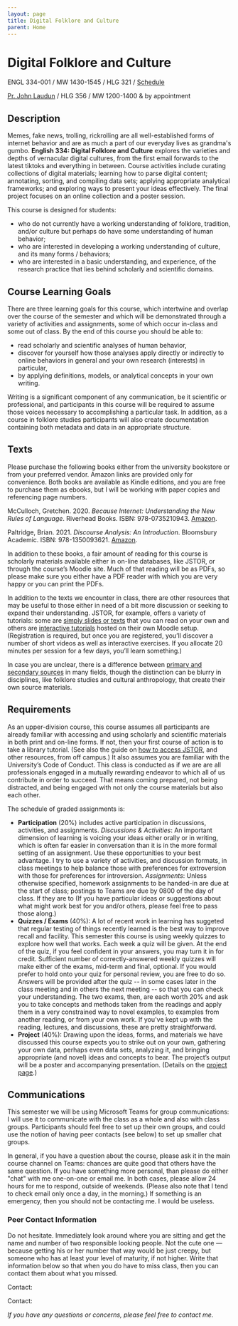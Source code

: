 ```yaml
---
layout: page
title: Digital Folklore and Culture
parent: Home
---
```



<!-- <p><img alt="Illustration of Digital Culture's Complex Networks" src="images/334-banner.png" width="500" align = "center"/></p> -->

# Digital Folklore and Culture

ENGL 334-001 / MW 1430-1545 / HLG 321 / [Schedule](schedule.md)

[Pr. John Laudun](https://johnlaudun.net/) / HLG 356 / MW 1200-1400 & by appointment


## Description

Memes, fake news, trolling, rickrolling are all well-established forms of internet behavior and are as much a part of our everyday lives as grandma's gumbo. **English 334: Digital Folklore and Culture** explores the varieties and depths of vernacular digital cultures, from the first email forwards to the latest tiktoks and everything in between. Course activities include curating collections of digital materials; learning how to parse digital content; annotating, sorting, and compiling data sets; applying appropriate analytical frameworks; and exploring ways to present your ideas effectively. The final project focuses on an online collection and a poster session. 

This course is designed for students:

- who do not currently have a working understanding of folklore, tradition, and/or culture but perhaps do have some understanding of human behavior; 
- who are interested in developing a working understanding of culture, and its many forms / behaviors;
- who are interested in a basic understanding, and experience, of the research practice that lies behind scholarly and scientific domains.

## Course Learning Goals

There are three learning goals for this course, which intertwine and overlap over the course of the semester and which will be demonstrated through a variety of activities and assignments, some of which occur in-class and some out of class. By the end of this course you should be able to: 

- read scholarly and scientific analyses of human behavior, 
- discover for yourself how those analyses apply directly or indirectly to online behaviors in general and your own research (interests) in particular, 
- by applying definitions, models, or analytical concepts in your own writing. 

Writing is a significant component of any communication, be it scientific or professional, and participants in this course will be required to assume those voices necessary to accomplishing a particular task. In addition, as a course in folklore studies participants will also create documentation containing both metadata and data in an appropriate structure.

## Texts

Please purchase the following books either from the university bookstore or from your preferred vendor. Amazon links are provided only for convenience. Both books are available as Kindle editions, and you are free to purchase them as ebooks, but I will be working with paper copies and referencing page numbers. 

McCulloch, Gretchen. 2020. _Because Internet: Understanding the New Rules of Language_. Riverhead Books. ISBN: 978-0735210943. [Amazon][mcculloch].

Paltridge, Brian. 2021. _Discourse Analysis: An Introduction_. Bloomsbury Academic. ISBN: 978-1350093621. [Amazon][paltridge].

[mcculloch]: https://www.amazon.com/Because-Internet-Understanding-Rules-Language/dp/0735210942/
[paltridge]: https://www.amazon.com/Discourse-Analysis-Introduction-Bloomsbury/dp/1350093629/

In addition to these books, a fair amount of reading for this course is scholarly materials available either in on-line databases, like JSTOR, or through the course’s Moodle site. Much of that reading will be as PDFs, so please make sure you either have a PDF reader with which you are very happy or you can print the PDFs. 

In addition to the texts we encounter in class, there are other resources that may be useful to those either in need of a bit more discussion or seeking to expand their understanding. JSTOR, for example, offers a variety of tutorials: some are [simply slides or texts][] that you can read on your own and others are [interactive tutorials][] hosted on their own Moodle setup. (Registration is required, but once you are registered, you’ll discover a number of short videos as well as interactive exercises. If you allocate 20 minutes per session for a few days, you’ll learn something.)

In case you are unclear, there is a difference between [primary and secondary sources][] in many fields, though the distinction can be blurry in disciplines, like folklore studies and cultural anthropology, that create their own source materials.

[simply slides or texts]: http://about.jstor.org/jstor-help-support/how-to-use-jstor#398477
[interactive tutorials]: http://researchbasics.jstor.org/moodle/
[primary and secondary sources]: https://www.youtube.com/watch?v=jCzjn73QmVM&list=FLQM-7sUBV6Z-PVas0S4k0lw

## Requirements

As an upper-division course, this course assumes all participants are already familiar with accessing and using scholarly and scientific materials in both print and on-line forms. If not, then your first course of action is to take a library tutorial. (See also the guide on [how to access JSTOR](./guides/access.md), and other resources, from off campus.) It also assumes you are familiar with the University’s Code of Conduct. This class is conducted as if we are are all professionals engaged in a mutually rewarding endeavor to which all of us contribute in order to succeed. That means coming prepared, not being distracted, and being engaged with not only the course materials but also each other.

The schedule of graded assignments is:

* **Participation** (20%) includes active participation in discussions, activities, and assignments. *Discussions & Activities*: An important dimension of learning is voicing your ideas either orally or in writing, which is often far easier in conversation than it is in the more formal setting of an assignment. Use these opportunities to your best advantage. I try to use a variety of activities, and discussion formats, in class meetings to help balance those with preferences for extroversion with those for preferences for introversion. *Assignments*: Unless otherwise specified, homework assignments to be handed-in are due at the start of class; postings to Teams are due by 0800 of the day of class. If they are to  (If you have particular ideas or suggestions about what might work best for you and/or others, please feel free to pass those along.)
* **Quizzes / Exams** (40%): A lot of recent work in learning has suggeted that regular testing of things recently learned is the best way to improve recall and facility. This semester this course is using weekly quizzes to explore how well that works. Each week a quiz will be given. At the end of the quiz, if you feel confident in your answers, you may turn it in for credit. Sufficient number of correctly-answered weekly quizzes will make either of the exams, mid-term and final, optional. If you would prefer to hold onto your quiz for personal review, you are free to do so. Answers will be provided after the quiz -- in some cases later in the class meeting and in others the next meeting -- so that you can check your understanding. The two exams, then, are each worth 20% and ask you to take concepts and methods taken from the readings and apply them in a very constrained way to novel examples, to examples from another reading, or from your own work. If you've kept up with the reading, lectures, and discussions, these are pretty straightforward. 
* **Project** (40%): Drawing upon the ideas, forms, and materials we have discussed this course expects you to strike out on your own, gathering your own data, perhaps even data sets, analyzing it, and bringing appropriate (and novel) ideas and concepts to bear. The project’s output will be a poster and accompanying presentation. (Details on the [project page](project.md).)

## Communications

This semester we will be using Microsoft Teams for group communications: I will use it to communicate with the class as a whole and also with class groups. Participants should feel free to set up their own groups, and could use the notion of having peer contacts (see below) to set up smaller chat groups. 

In general, if you have a question about the course, please ask it in the main course channel on Teams: chances are quite good that others have the same question. If you have something more personal, than please do either "chat" with me one-on-one or email me. In both cases, please allow 24 hours for me to respond, outside of weekends. (Please also note that I tend to check email only once a day, in the morning.) If something is an emergency, then you should not be contacting me. I would be useless. 

### Peer Contact Information

Do not hesitate. Immediately look around where you are sitting and get the name and number of two responsible looking people. Not the cute one — because getting his or her number that way would be just creepy, but someone who has at least your level of maturity, if not higher. Write that information below so that when you do have to miss class, then you can contact them about what you missed.

Contact:

Contact:



*If you have any questions or concerns, please feel free to contact me.*
